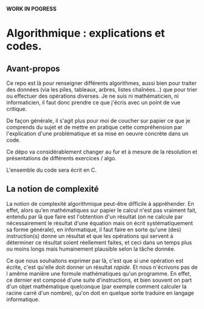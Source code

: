 **WORK IN POGRESS**

# Algorithmique : explications et codes.


## Avant-propos

Ce repo est là pour renseigner différents algorithmes, aussi bien pour traiter des données (via les piles, tableaux, arbres, listes chaînées...) que pour trier ou effectuer des opérations diverses. Je ne suis ni mathématicien, ni informaticien, il faut donc prendre ce que j'écris avec un point de vue critique.

De façon générale, il s'agit plus pour moi de coucher sur papier ce que je comprends du sujet et de mettre en pratique cette compréhension par l'explication d'une problématique et sa mise en oeuvre concrète dans un code.

Ce dépo va considérablement changer au fur et à mesure de la résolution et présentations de différents exercices / algo.

L'ensemble du code sera écrit en C.


## La notion de complexité

La notion de complexité algorithmique peut-être difficile à appréhender. En effet, alors qu'en mathématiques sur papier le calcul n'est pas vraiment fait, entendu par là que faire est l'obtention d'un résultat (on ne calcule par nécessairement le résultat d'une équation mais on écrit systématiquement sa forme générale), en informatique, il faut faire en sorte qu'une (des) instruction(s) donne un résultat et que les opérations qui servent à déterminer ce résultat soient réellement faites, et ceci dans un temps plus ou moins longs mais humainement plausible selon la tâche donnée.

Ce que nous souhaitons exprimer par là, c'est que si une opération est écrite, c'est qu'elle doit donner un résultat _rapide_. Et nous n'écrivons pas de l amême manière une formule mathématiques qu'un programme. En effet, ce dernier est composé d'une suite d'instructions, et bien souvent on part d'un objet mathématique quelconque (par exemple comment calculer la racine carré d'un nombre), qu'on doit en quelque sorte traduire en langage informatique.

